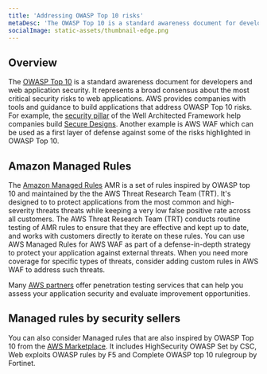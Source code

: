 ```yaml
---
title: 'Addressing OWASP Top 10 risks'
metaDesc: 'The OWASP Top 10 is a standard awareness document for developers and web application security. AWS provides companies with tools and guidance to build applications that address OWASP Top 10 risks.'
socialImage: static-assets/thumbnail-edge.png
---
```

## Overview
The [OWASP Top 10](https://owasp.org/www-project-top-ten/) is a standard awareness document for developers and web application security. It represents a broad consensus about the most critical security risks to web applications. AWS provides companies with tools and guidance to build applications that address OWASP Top 10 risks. For example, the [security pillar](https://wa.aws.amazon.com/wellarchitected/2020-07-02T19-33-23/wat.pillar.security.en.html) of the Well Architected Framework help companies build [Secure Designs](https://owasp.org/Top10/A04_2021-Insecure_Design/). Another example is AWS WAF which can be used as a first layer of defense against some of the risks highlighted in OWASP Top 10.

## Amazon Managed Rules 
The [Amazon Managed Rules](https://docs.aws.amazon.com/waf/latest/developerguide/aws-managed-rule-groups-list.html) AMR is a set of rules inspired by OWASP top 10 and maintained by the the AWS Threat Research Team (TRT). It's designed to to protect applications from the most common and high-severity threats threats while keeping a very low false positive rate across all customers. The AWS Threat Research Team (TRT) conducts routine testing of AMR rules to ensure that they are effective and kept up to date, and works with customers directly to iterate on these rules. You can use AWS Managed Rules for AWS WAF as part of a defense-in-depth strategy to protect your application against external threats. When you need more coverage for specific types of threats, consider adding custom rules in AWS WAF to address such threats.

Many [AWS partners](https://partners.amazonaws.com/search/partners?facets=Product%20%3A%20Security%20%3A%20AWS%20WAF) offer penetration testing services that can help you assess your application security and evaluate improvement opportunities. 

## Managed rules by security sellers
You can also consider Managed rules that are also inspired by OWASP Top 10 from the [AWS Marketplace](https://aws.amazon.com/marketplace/solutions/security/waf-managed-rules). It includes HighSecurity OWASP Set by CSC, Web exploits OWASP rules by F5 and Complete OWASP top 10 rulegroup by Fortinet.
